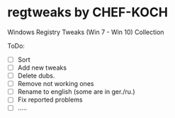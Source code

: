 # regtweaks by CHEF-KOCH

Windows Registry Tweaks (Win 7 - Win 10) Collection 




ToDo:
- [ ] Sort
- [ ] Add new tweaks
- [ ] Delete dubs.
- [ ] Remove not working ones
- [ ] Rename to english (some are in ger./ru.)
- [ ] Fix reported problems 
- [ ] .....